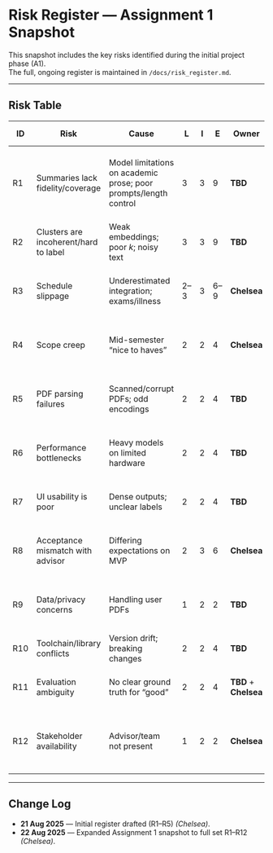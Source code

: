 # Risk Register — Assignment 1 Snapshot

This snapshot includes the key risks identified during the initial project phase (A1).  
The full, ongoing register is maintained in `/docs/risk_register.md`.

---

## Risk Table

| ID  | Risk                                  | Cause                                                            | L | I | E | Owner                  | Mitigation (prevent)                                                                         | Early trigger (detect)                               | Contingency (respond)                                                             | Status |
| --- | ------------------------------------- | ---------------------------------------------------------------- | - | - | - | ---------------------- | -------------------------------------------------------------------------------------------- | ---------------------------------------------------- | --------------------------------------------------------------------------------- | ------ |
| R1  | Summaries lack fidelity/coverage      | Model limitations on academic prose; poor prompts/length control | 3 | 3 | 9 | **TBD**               | Compare 2–3 models; use hybrid (extractive+abstractive); length/section prompts; spot-checks | Low reviewer usefulness ratings; hallucination flags | Switch model/strategy; cap scope of summaries; add human-in-the-loop for outliers | Open   |
| R2  | Clusters are incoherent/hard to label | Weak embeddings; poor *k*; noisy text                            | 3 | 3 | 9 | **TBD**               | Grid search *k*; try alt algos; prune noise; keyphrase labelling                             | Low cluster purity; labels not intelligible          | Fall back to similarity lists; allow manual *k* override                          | Open   |
| R3  | Schedule slippage                     | Underestimated integration; exams/illness                        | 2–3 | 3 | 6–9 | **Chelsea**            | Milestone gates; two-week sprints; cut stretch goals                                         | Missed sprint target; >2 overdue actions             | Descoping; task reallocation; focused dev block                                   | Open   |
| R4  | Scope creep                           | Mid-semester “nice to haves”                                     | 2 | 2 | 4 | **Chelsea**            | Change control; baseline scope; weekly backlog hygiene                                       | Unplanned tickets; ambiguous “research” items        | Park in backlog; trade scope for time                                             | Open   |
| R5  | PDF parsing failures                  | Scanned/corrupt PDFs; odd encodings                              | 2 | 2 | 4 | **TBD**              | Robust parser; pre-flight validation; fail-gracefully                                        | >5% parse errors; repeated unsupported files         | Warn user; accept text upload; document “supported” list                          | Open   |
| R6  | Performance bottlenecks               | Heavy models on limited hardware                                 | 2 | 2 | 4 | **TBD**              | Batch jobs; caching; distilled models                                                        | 10-PDF batch >60s; single summary >5s median         | Cap batch size; queue jobs; swap to lighter model                                 | Open   |
| R7  | UI usability is poor                  | Dense outputs; unclear labels                                    | 2 | 2 | 4 | **TBD**             | Quick UX tests; simplify screens; empty-state copy                                           | Task “find paper” >3 clicks; user confusion          | Simplify flows; add tooltips/search defaults                                      | Open   |
| R8  | Acceptance mismatch with advisor      | Differing expectations on MVP                                    | 2 | 3 | 6 | **Chelsea**            | Fortnightly demos; written ACs in §4.10                                                      | Negative demo feedback; change requests              | Re-baseline ACs; adjust scope; rapid iteration                                    | Open   |
| R9  | Data/privacy concerns                 | Handling user PDFs                                               | 1 | 2 | 2 | **TBD**              | Local processing; deletion option; no third-party calls                                      | Advisor query; external sample request               | Anonymise; obtain consent; purge artefacts                                        | Open   |
| R10 | Toolchain/library conflicts           | Version drift; breaking changes                                  | 2 | 2 | 4 | **TBD**              | Pin versions; lockfile; CI install check                                                     | Build failures; dependency warnings                  | Freeze env; swap dependency                                                       | Open   |
| R11 | Evaluation ambiguity                  | No clear ground truth for “good”                                 | 2 | 2 | 4 | **TBD** + **Chelsea** | Define rubric; labelled sample for purity                                                    | Reviewer disagreement; noisy scores                  | Multiple raters; consensus rules; revise rubric                                   | Open   |
| R12 | Stakeholder availability              | Advisor/team not present                                         | 1 | 2 | 2 | **Chelsea**            | Asynchronous Discord workflow; early agenda/docs                                             | Missed check-ins; slow feedback                      | Proceed on baseline; escalate via email; document decisions                       | Open   |

---

## Change Log
- **21 Aug 2025** — Initial register drafted (R1–R5) *(Chelsea)*.  
- **22 Aug 2025** — Expanded Assignment 1 snapshot to full set R1–R12 *(Chelsea)*.  
